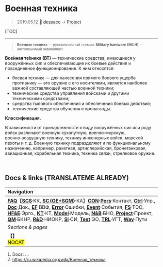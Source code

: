 # Военная техника
> 2019.05.12 [🚀](../index/index.md) [despace](index.md) → [Project](project.md)

[TOC]

---

> <small>**Военная техника** — русскоязычный термин. **Military hardware (MILH)** — англоязычный эквивалент.</small>

**Вое́нная те́хника (ВТ)** — технические средства, имеющиеся у вооружённых сил и обеспечивающие их боевые действия и повседневное функционирование. К ним относятся:

   - боевая техника — для нанесения прямого боевого ущерба противнику — это оружие с его носителями, является наиболее важной составляющей частью военной техники;
   - технические средства управления войсками и другими техническими средствами;
   - средства тылового обеспечения и обеспечения боевых действий;
   - технические средства обучения и пропаганды.

**Классификация.**

В зависимости от принадлежности к виду вооружённых сил или роду войск различают военную сухопутную, военно‑морскую, военно‑воздушную технику, технику инженерных войск, морской пехоты и т. д. Военную технику подразделяют и по функциональному назначению, например, ракетная, артиллерийская, бронетанковая, авиационная, корабельная техника, техника связи, стрелковое оружие.



<p style="page-break-after:always"> </p>

## Docs & links (TRANSLATEME ALREADY)
|Navigation|
|:--|
|**[FAQ](faq.md)**【**[SCS](scs.md)**·КК, **[SC (OE+SGM)](sc.md)**·КА】**[CON](contact.md)·[Pers](person.md)**·Контакт, **[Ctrl](control.md)**·Упр., **[Doc](doc.md)**·Док., **[EF](ef.md)**·ВВФ, **[Error](error.md)**·Ошибки, **[Event](event.md)**·События, **[FS](fs.md)**·ТЭО, **[HF&E](hfe.md)**·Эрго., **[KT](kt.md)**·КТ, **[Model](model.md)**·Модель, **[N&B](nnb.md)**·БНО, **[Project](project.md)**·Проект, **[QM](qm.md)**·БКНР, **[R&D](rnd.md)**·НИОКР, **[SI](si.md)**·СИ, **[Test](test.md)**·ЭО, **[TRL](trl.md)**·УГТ, **[Way](way.md)**·Пути|
|*Sections & pages*|
|**【[](.md)】**<br> <mark>NOCAT</mark>|

   1. Docs: …
   1. <https://ru.wikipedia.org/wiki/Военная_техника>
